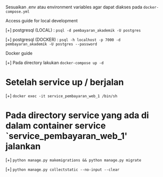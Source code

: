 Sesuaikan .env atau environment variables agar dapat diakses pada `docker-compose.yml`

Access guide for local development

[+] postgresql (LOCAL) : `psql -d pembayaran_akademik -U postgres`

[+] postgresql (DOCKER) : `psql -h localhost -p 7000 -d pembayaran_akademik -U postgres --password`

Docker guide

[+] Pada directory lakukan `docker-compose up -d`

# Setelah service up / berjalan

[+] `docker exec -it service_pembayaran_web_1 /bin/sh`

# Pada directory service yang ada di dalam container service `service_pembayaran_web_1' jalankan

[+] `python manage.py makemigrations && python manage.py migrate`

[+] `python manage.py collectstatic --no-input --clear`
